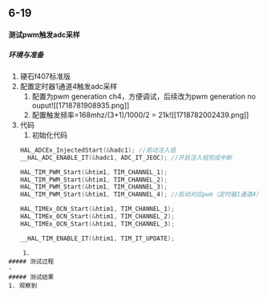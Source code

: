 ## 6-19
#### 测试pwm触发adc采样
##### 环境与准备
1. 硬石f407标准版
2. 配置定时器1通道4触发adc采样
	1. 配置为pwm generation ch4，方便调试，后续改为pwm generation no ouput![[1718781908935.png]]
	2. 配置触发频率=168mhz/(3+1)/1000/2 = 21k![[1718782002439.png]]
3. 代码
	1. 初始化代码
	```c
	HAL_ADCEx_InjectedStart(&hadc1); //启动注入组
	__HAL_ADC_ENABLE_IT(&hadc1, ADC_IT_JEOC); //开启注入组完成中断
	
	HAL_TIM_PWM_Start(&htim1, TIM_CHANNEL_1);
    HAL_TIM_PWM_Start(&htim1, TIM_CHANNEL_2);
    HAL_TIM_PWM_Start(&htim1, TIM_CHANNEL_3);
    HAL_TIM_PWM_Start(&htim1, TIM_CHANNEL_4); //启动对应pwm（定时器1通道4）
    
    HAL_TIMEx_OCN_Start(&htim1, TIM_CHANNEL_1);
    HAL_TIMEx_OCN_Start(&htim1, TIM_CHANNEL_2);
    HAL_TIMEx_OCN_Start(&htim1, TIM_CHANNEL_3);
	
	__HAL_TIM_ENABLE_IT(&htim1, TIM_IT_UPDATE);
```
	1. 
##### 测试过程
- 
##### 测试结果
1. 观察到